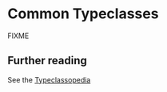 # Common Typeclasses

FIXME

## Further reading

See the [Typeclassopedia](https://wiki.haskell.org/Typeclassopedia)
